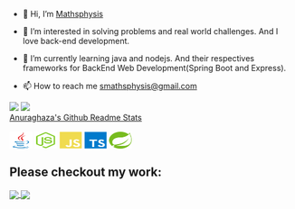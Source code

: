 - 👋 Hi, I’m [Mathsphysis](https://github.com/Mathsphysis)
- 👀 I’m interested in solving problems and real world challenges. And I love back-end development.
- 🌱 I’m currently learning java and nodejs. And their respectives frameworks for BackEnd Web Development(Spring Boot and Express).

- 📫 How to reach me smathsphysis@gmail.com

<div>
  <img height= 180em src="https://github-readme-stats.vercel.app/api?username=Mathsphysis&show_icons=true&theme=tokyonight&include_all_commits=true&count_private=true")>
  <img height= 180em src="https://github-readme-stats.vercel.app/api/top-langs/?username=Mathsphysis&layout=compact&theme=tokyonight&langs_count=16")>
  <div>
    <a href=https://github.com/anuraghazra/github-readme-stats>Anuraghaza's Github Readme Stats</a>
  </div>
</div>

<div style="display: inline_block"><br>
  <img align="center" alt="Maths-Java" height="30" width="40" src="https://raw.githubusercontent.com/devicons/devicon/master/icons/java/java-original.svg">
  <img align="center" alt="Maths-Node" height="30" width="40" src="https://raw.githubusercontent.com/devicons/devicon/master/icons/nodejs/nodejs-original.svg">
  <img align="center" alt="Maths-Js" height="30" width="40" src="https://raw.githubusercontent.com/devicons/devicon/master/icons/javascript/javascript-plain.svg">
  <img align="center" alt="Maths-Ts" height="30" width="40" src="https://raw.githubusercontent.com/devicons/devicon/master/icons/typescript/typescript-plain.svg">
  <img align="center" alt="Maths-Spring" height="30" width="40" src="https://raw.githubusercontent.com/devicons/devicon/master/icons/spring/spring-original.svg">
</div>

## Please checkout my work:

<div style="display: inline_block">
  <a href="https://github.com/Mathsphysis/beerstock-dio">
    <img align="center" height= 150em src="https://github-readme-stats.vercel.app/api/pin?username=Mathsphysis&repo=beerstock-dio&theme=tokyonight")>
  </a>
  <a href="https://github.com/Mathsphysis/personapi-dio">
    <img align="center" height= 150em src="https://github-readme-stats.vercel.app/api/pin?username=Mathsphysis&repo=personapi-dio&theme=tokyonight")>
  </a>
</div>


